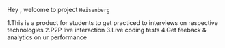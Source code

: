 Hey , welcome to project `Heisenberg`

1.This is a product for students to get practiced to interviews on respective technologies
2.P2P live interaction
3.Live coding tests
4.Get feeback & analytics on ur performance